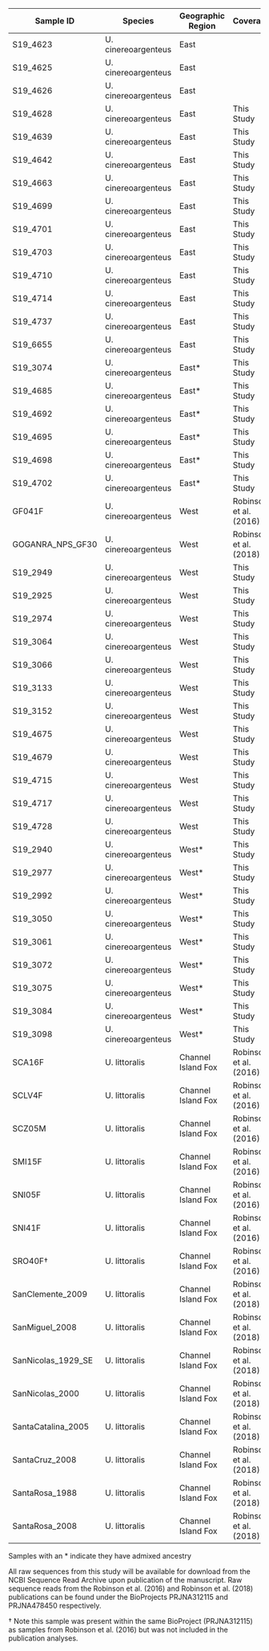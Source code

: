 | Sample ID | Species | Geographic Region | Coverage | Source |
| --------- | ------- | ----------------- | -------- | ------ |
| S19_4623 | U. cinereoargenteus | East | | This Study |
| S19_4625 | U. cinereoargenteus | East | | This Study |
| S19_4626 | U. cinereoargenteus | East | | This Study |
| S19_4628 | U. cinereoargenteus | East | This Study |
| S19_4639 | U. cinereoargenteus | East | This Study |
| S19_4642 | U. cinereoargenteus | East | This Study |
| S19_4663 | U. cinereoargenteus | East | This Study |
| S19_4699 | U. cinereoargenteus | East | This Study |
| S19_4701 | U. cinereoargenteus | East | This Study |
| S19_4703 | U. cinereoargenteus | East | This Study |
| S19_4710 | U. cinereoargenteus | East | This Study |
| S19_4714 | U. cinereoargenteus | East | This Study |
| S19_4737 | U. cinereoargenteus | East | This Study |
| S19_6655 | U. cinereoargenteus | East | This Study |
| S19_3074 | U. cinereoargenteus | East* | This Study |
| S19_4685 | U. cinereoargenteus | East* | This Study |
| S19_4692 | U. cinereoargenteus | East* | This Study |
| S19_4695 | U. cinereoargenteus | East* | This Study |
| S19_4698 | U. cinereoargenteus | East* | This Study |
| S19_4702 | U. cinereoargenteus | East* | This Study |
| GF041F | U. cinereoargenteus | West | Robinson et al. (2016) |
| GOGANRA_NPS_GF30 | U. cinereoargenteus | West | Robinson et al. (2018) |
| S19_2949 | U. cinereoargenteus | West | This Study |
| S19_2925 | U. cinereoargenteus | West | This Study |
| S19_2974 | U. cinereoargenteus | West | This Study |
| S19_3064 | U. cinereoargenteus | West | This Study |
| S19_3066 | U. cinereoargenteus | West | This Study |
| S19_3133 | U. cinereoargenteus | West | This Study |
| S19_3152 | U. cinereoargenteus | West | This Study |
| S19_4675 | U. cinereoargenteus | West | This Study |
| S19_4679 | U. cinereoargenteus | West | This Study |
| S19_4715 | U. cinereoargenteus | West | This Study |
| S19_4717 | U. cinereoargenteus | West | This Study |
| S19_4728 | U. cinereoargenteus | West | This Study |
| S19_2940 | U. cinereoargenteus | West* | This Study |
| S19_2977 | U. cinereoargenteus | West* | This Study |
| S19_2992 | U. cinereoargenteus | West* | This Study |
| S19_3050 | U. cinereoargenteus | West* | This Study |
| S19_3061 | U. cinereoargenteus | West* | This Study |
| S19_3072 | U. cinereoargenteus | West* | This Study |
| S19_3075 | U. cinereoargenteus | West* | This Study |
| S19_3084 | U. cinereoargenteus | West* | This Study |
| S19_3098 | U. cinereoargenteus | West* | This Study |
| SCA16F | U. littoralis | Channel Island Fox | Robinson et al. (2016) |
| SCLV4F | U. littoralis | Channel Island Fox | Robinson et al. (2016) |
| SCZ05M | U. littoralis | Channel Island Fox | Robinson et al. (2016) |
| SMI15F | U. littoralis | Channel Island Fox | Robinson et al. (2016) |
| SNI05F | U. littoralis | Channel Island Fox | Robinson et al. (2016) |
| SNI41F | U. littoralis | Channel Island Fox | Robinson et al. (2016) |
| SRO40F† | U. littoralis | Channel Island Fox | Robinson et al. (2016) |
| SanClemente_2009 | U. littoralis | Channel Island Fox | Robinson et al. (2018) |
| SanMiguel_2008 | U. littoralis | Channel Island Fox | Robinson et al. (2018) |
| SanNicolas_1929_SE | U. littoralis | Channel Island Fox | Robinson et al. (2018) |
| SanNicolas_2000 | U. littoralis | Channel Island Fox | Robinson et al. (2018) |
| SantaCatalina_2005 | U. littoralis | Channel Island Fox | Robinson et al. (2018) |
| SantaCruz_2008 | U. littoralis | Channel Island Fox | Robinson et al. (2018) |
| SantaRosa_1988 | U. littoralis | Channel Island Fox | Robinson et al. (2018) |
| SantaRosa_2008 | U. littoralis | Channel Island Fox | Robinson et al. (2018) |

Samples with an * indicate they have admixed ancestry  

All raw sequences from this study will be available for download from the NCBI Sequence Read Archive upon publication of the manuscript. Raw sequence reads from the Robinson et al. (2016) and Robinson et al. (2018) publications can be found under the BioProjects PRJNA312115 and PRJNA478450 respectively. 

† Note this sample was present within the same BioProject (PRJNA312115) as samples from Robinson et al. (2016) but was not included in the publication analyses. 
